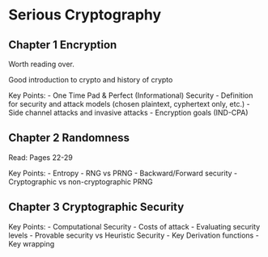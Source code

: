 # Serious Cryptography

## Chapter 1 Encryption
Worth reading over.

Good introduction to crypto and history of crypto

Key Points:
    - One Time Pad & Perfect (Informational) Security
    - Definition for security and attack models (chosen plaintext, cyphertext only, etc.)
    - Side channel attacks and invasive attacks
    - Encryption goals (IND-CPA)

## Chapter 2 Randomness

Read: Pages 22-29

Key Points:
    - Entropy
    - RNG vs PRNG
    - Backward/Forward security
    - Cryptographic vs non-cryptographic PRNG

## Chapter 3 Cryptographic Security

Key Points:
    - Computational Security
    - Costs of attack
    - Evaluating security levels
    - Provable security vs Heuristic Security
    - Key Derivation functions
    - Key wrapping


